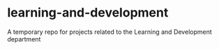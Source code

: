 # learning-and-development
A temporary repo for projects related to the Learning and Development department
